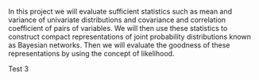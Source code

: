 In this project we will evaluate sufficient statistics such as mean and variance of univariate distributions and covariance and correlation coefficient of pairs of variables. We will then use these statistics to construct compact representations of joint probability distributions known as Bayesian networks. Then we will evaluate the goodness of these representations by using the concept of likelihood.

Test 3